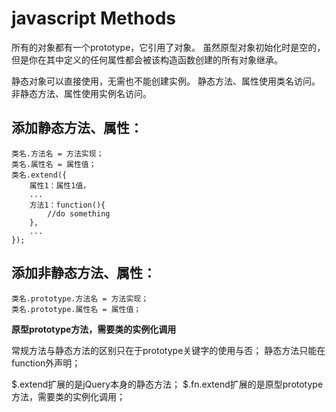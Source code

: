 # javascript Methods

所有的对象都有一个prototype，它引用了对象。
虽然原型对象初始化时是空的，但是你在其中定义的任何属性都会被该构造函数创建的所有对象继承。

静态对象可以直接使用，无需也不能创建实例。
静态方法、属性使用类名访问。
非静态方法、属性使用实例名访问。

## 添加静态方法、属性：

	类名.方法名 = 方法实现；
	类名.属性名 = 属性值；
	类名.extend({
		属性1：属性1值， 
		...
		方法1：function(){
			//do something	
		},
		...
	});

## 添加非静态方法、属性：

	类名.prototype.方法名 = 方法实现；
	类名.prototype.属性名 = 属性值；

**原型prototype方法，需要类的实例化调用**

常规方法与静态方法的区别只在于prototype关键字的使用与否；
静态方法只能在function外声明；

$.extend扩展的是jQuery本身的静态方法；
$.fn.extend扩展的是原型prototype方法，需要类的实例化调用；
